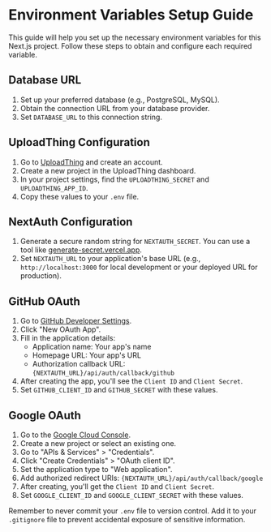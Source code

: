 # Environment Variables Setup Guide

This guide will help you set up the necessary environment variables for this Next.js project. Follow these steps to obtain and configure each required variable.

## Database URL

1. Set up your preferred database (e.g., PostgreSQL, MySQL).
2. Obtain the connection URL from your database provider.
3. Set `DATABASE_URL` to this connection string.

## UploadThing Configuration

1. Go to [UploadThing](https://uploadthing.com/) and create an account.
2. Create a new project in the UploadThing dashboard.
3. In your project settings, find the `UPLOADTHING_SECRET` and `UPLOADTHING_APP_ID`.
4. Copy these values to your `.env` file.

## NextAuth Configuration

1. Generate a secure random string for `NEXTAUTH_SECRET`. You can use a tool like [generate-secret.vercel.app](https://generate-secret.vercel.app/).
2. Set `NEXTAUTH_URL` to your application's base URL (e.g., `http://localhost:3000` for local development or your deployed URL for production).

## GitHub OAuth

1. Go to [GitHub Developer Settings](https://github.com/settings/developers).
2. Click "New OAuth App".
3. Fill in the application details:
   - Application name: Your app's name
   - Homepage URL: Your app's URL
   - Authorization callback URL: `{NEXTAUTH_URL}/api/auth/callback/github`
4. After creating the app, you'll see the `Client ID` and `Client Secret`.
5. Set `GITHUB_CLIENT_ID` and `GITHUB_SECRET` with these values.

## Google OAuth

1. Go to the [Google Cloud Console](https://console.cloud.google.com/).
2. Create a new project or select an existing one.
3. Go to "APIs & Services" > "Credentials".
4. Click "Create Credentials" > "OAuth client ID".
5. Set the application type to "Web application".
6. Add authorized redirect URIs: `{NEXTAUTH_URL}/api/auth/callback/google`
7. After creating, you'll get the `Client ID` and `Client Secret`.
8. Set `GOOGLE_CLIENT_ID` and `GOOGLE_CLIENT_SECRET` with these values.

Remember to never commit your `.env` file to version control. Add it to your `.gitignore` file to prevent accidental exposure of sensitive information.
